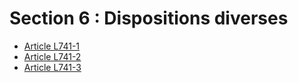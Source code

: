 # Section 6 : Dispositions diverses

- [Article L741-1](article-l741-1.md)
- [Article L741-2](article-l741-2.md)
- [Article L741-3](article-l741-3.md)

